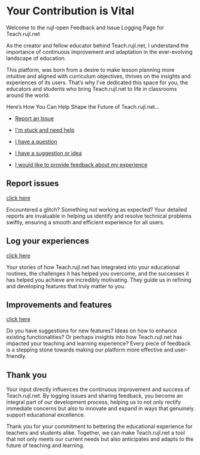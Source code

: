 # Your Contribution is Vital

Welcome to the rujl-open Feedback and Issue Logging Page for Teach.rujl.net

As the creator and fellow educator behind Teach.rujl.net, I understand the importance of continuous improvement and adaptation in the ever-evolving landscape of education. 

This platform, was born from a desire to make lesson planning more intuitive and aligned with curriculum objectives, thrives on the insights and experiences of its users. That’s why I’ve dedicated this space for you, the educators and students who bring Teach.rujl.net to life in classrooms around the world.

Here’s How You Can Help Shape the Future of Teach.rujl.net...

- [Report an Issue](https://github.com/drussell1974/rujl-open/issues/new?labels=bug&title=I+found+a+problem+with&body=Please+provide+details:\+-+1.+The+nature+of+the+issue+you+encountered.\+-+2.+The+time+and+date+when+the+issue+occurred.\+-+3.+Any+error+messages+you+received.\+-4.+Steps+you+took+leading+up+to+the+issue.)

- [I'm stuck and need help](https://github.com/drussell1974/rujl-open/issues/new?labels=help+wanted&title=I+need+help+with&body=Please+provide+details:\+-+1.+The+specific+task+or+feature+you're+trying+to+use.\+-+2.+Any+particular+obstacle+or+confusion+you're+facing.\+-+3.+If+you've+encountered+any+error+messages,+please+describe+or+share+them.\+-+4.+Any+steps+you've+already+tried+in+an+attempt+to+resolve+the+issue.)

- [I have a question](https://github.com/drussell1974/rujl-open/issues/new?labels=question&title=I+have+a+question+about&body=Please+provide+details:\+-+1.+The+specific+feature+or+tool+you're+inquiring+about.\+-+2.+Any+particular+aspects+or+functionalities+you're+curious+about.\+-+3.+Whether+this+is+related+to+lesson+planning,+content+delivery,+student+engagement,+or+another+area+of+our+platform.)

- [I have a suggestion or idea](https://github.com/drussell1974/rujl-open/issues/new?labels=change+request&title=I+would+like+to+request+a+feature&body=Please+provide+details:\+-+1.+A+brief+description+of+the+feature+or+improvement+you're+suggesting\+-+2.+How+you+envision+this+feature+benefiting+the+teaching+and+learning+experience.\+-+3.+Any+specific+problems+or+challenges+this+feature+would+address.\+-+4.+Examples+of+how+you+or+others+might+use+this+feature+in+a+real-world+educational+setting.)

- [I would like to provide feedback about my experience](https://github.com/drussell1974/rujl-open/issues/new?labels=feedback&title=I+would+like+to+give+feedback&body=Please+provide+details:\+-+1.+Your+overall+experience+with+Teach.RUJL.net.\+-+2.+Any+features+or+tools+that+you+find+particularly+beneficial+or+challenging+to+use.\+-+3.+Suggestion+for+new+features+or+improvements\+-+4.+Any+specific+instances+or+experiences+that+stood+out+to+you,+for+better+or+worse.)

## Report issues
[click here](https://github.com/drussell1974/rujl-open/issues/new?labels=bug&title=I+found+a+problem+with&body=Please+provide+details:\+-+1.+The+nature+of+the+issue+you+encountered.\+-+2.+The+time+and+date+when+the+issue+occurred.\+-+3.+Any+error+messages+you+received.\+-4.+Steps+you+took+leading+up+to+the+issue)

Encountered a glitch? Something not working as expected? Your detailed reports are invaluable in helping us identify and resolve technical problems swiftly, ensuring a smooth and efficient experience for all users.

## Log your experiences
[click here](https://github.com/drussell1974/rujl-open/issues/new?labels=feedback&title=I+would+like+to+give+feedback&body=Please+provide+details:\+-+1.+Your+overall+experience+with+Teach.RUJL.net.\+-+2.+Any+features+or+tools+that+you+find+particularly+beneficial+or+challenging+to+use.\+-+3.+Suggestion+for+new+features+or+improvements\+-+4.+Any+specific+instances+or+experiences+that+stood+out+to+you,+for+better+or+worse)

Your stories of how Teach.rujl.net has integrated into your educational routines, the challenges it has helped you overcome, and the successes it has helped you achieve are incredibly motivating. They guide us in refining and developing features that truly matter to you.

## Improvements and features
[click here](https://github.com/drussell1974/rujl-open/issues/new?labels=change+request&title=I+would+like+to+request+a+feature&body=Please+provide+details:\+-+1.+A+brief+description+of+the+feature+or+improvement+you're+suggesting\+-+2.+How+you+envision+this+feature+benefiting+the+teaching+and+learning+experience.\+-+3.+Any+specific+problems+or+challenges+this+feature+would+address.\+-+4.+Examples+of+how+you+or+others+might+use+this+feature+in+a+real-world+educational+setting)

Do you have suggestions for new features? Ideas on how to enhance existing functionalities? Or perhaps insights into how Teach.rujl.net has impacted your teaching and learning experience? Every piece of feedback is a stepping stone towards making our platform more effective and user-friendly.

## Thank you

Your input directly influences the continuous improvement and success of Teach.rujl.net. By logging issues and sharing feedback, you become an integral part of our development process, helping us to not only rectify immediate concerns but also to innovate and expand in ways that genuinely support educational excellence.

Thank you for your commitment to bettering the educational experience for teachers and students alike. Together, we can make Teach.rujl.net a tool that not only meets our current needs but also anticipates and adapts to the future of teaching and learning.

